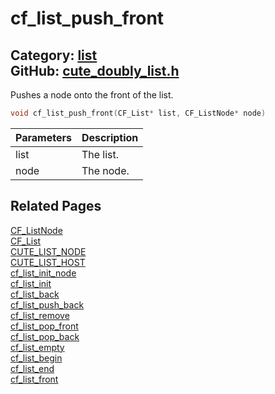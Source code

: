 [](../header.md ':include')

# cf_list_push_front

Category: [list](/api_reference?id=list)  
GitHub: [cute_doubly_list.h](https://github.com/RandyGaul/cute_framework/blob/master/include/cute_doubly_list.h)  
---

Pushes a node onto the front of the list.

```cpp
void cf_list_push_front(CF_List* list, CF_ListNode* node)
```

Parameters | Description
--- | ---
list | The list.
node | The node.

## Related Pages

[CF_ListNode](/list/cf_listnode.md)  
[CF_List](/list/cf_list.md)  
[CUTE_LIST_NODE](/list/cute_list_node.md)  
[CUTE_LIST_HOST](/list/cute_list_host.md)  
[cf_list_init_node](/list/cf_list_init_node.md)  
[cf_list_init](/list/cf_list_init.md)  
[cf_list_back](/list/cf_list_back.md)  
[cf_list_push_back](/list/cf_list_push_back.md)  
[cf_list_remove](/list/cf_list_remove.md)  
[cf_list_pop_front](/list/cf_list_pop_front.md)  
[cf_list_pop_back](/list/cf_list_pop_back.md)  
[cf_list_empty](/list/cf_list_empty.md)  
[cf_list_begin](/list/cf_list_begin.md)  
[cf_list_end](/list/cf_list_end.md)  
[cf_list_front](/list/cf_list_front.md)  
